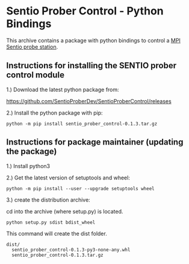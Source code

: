 # Sentio Prober Control - Python Bindings
This archive contains a package with python bindings to control a [MPI Sentio probe station](https://www.mpi-corporation.com/ast/engineering-probe-systems/mpi-sentio-software-suite/).

## Instructions for installing the SENTIO prober control module

1.) Download the latest python package from:

https://github.com/SentioProberDev/SentioProberControl/releases

2.) Install the python package with pip:

```python -m pip install sentio_prober_control-0.1.3.tar.gz```

## Instructions for package maintainer (updating the package) 

1.) Install python3

2.) Get the latest version of setuptools and wheel:

```python -m pip install --user --upgrade setuptools wheel```

3.) create the distribution archive:

cd into the archive (where setup.py) is located.

```python setup.py sdist bdist_wheel```

This command will create the dist folder.

```
dist/
  sentio_prober_control-0.1.3-py3-none-any.whl
  sentio_prober_control-0.1.3.tar.gz
```
